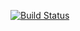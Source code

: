 [![Build Status](https://travis-ci.org/nodwengu/greet-in-java.svg?branch=master)](https://travis-ci.org/nodwengu/greet-in-java)
